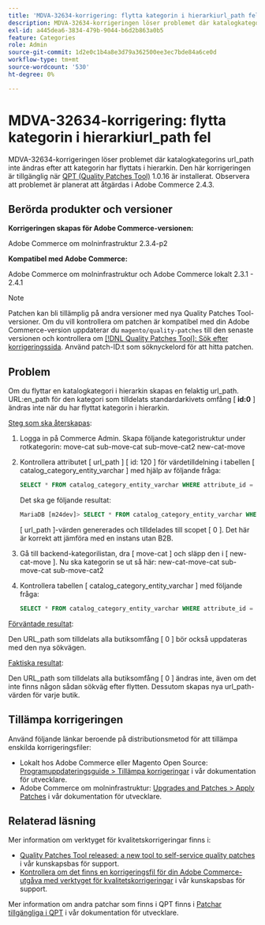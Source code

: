 ```yaml
---
title: 'MDVA-32634-korrigering: flytta kategorin i hierarkiurl_path fel'
description: MDVA-32634-korrigeringen löser problemet där katalogkategorins url\_path inte ändras efter att kategorin har flyttats i hierarkin. Den här korrigeringen är tillgänglig när [QPT-verktyget (Quality Patches Tool)](/help/announcements/adobe-commerce-announcements/magento-quality-patches-released-new-tool-to-self-serve-quality-patches.md) 1.0.16 är installerat. Observera att problemet är planerat att åtgärdas i Adobe Commerce 2.4.3.
exl-id: a445dea6-3834-479b-9044-b6d2b863a0b5
feature: Categories
role: Admin
source-git-commit: 1d2e0c1b4a8e3d79a362500ee3ec7bde84a6ce0d
workflow-type: tm+mt
source-wordcount: '530'
ht-degree: 0%

---
```


# MDVA-32634-korrigering: flytta kategorin i hierarkiurl_path fel

MDVA-32634-korrigeringen löser problemet där katalogkategorins url\_path inte ändras efter att kategorin har flyttats i hierarkin. Den här korrigeringen är tillgänglig när [QPT (Quality Patches Tool)](/help/announcements/adobe-commerce-announcements/magento-quality-patches-released-new-tool-to-self-serve-quality-patches.md) 1.0.16 är installerat. Observera att problemet är planerat att åtgärdas i Adobe Commerce 2.4.3.

## Berörda produkter och versioner

**Korrigeringen skapas för Adobe Commerce-versionen:**

Adobe Commerce om molninfrastruktur 2.3.4-p2

**Kompatibel med Adobe Commerce:**

Adobe Commerce om molninfrastruktur och Adobe Commerce lokalt 2.3.1 - 2.4.1

>[!NOTE]
>
>Patchen kan bli tillämplig på andra versioner med nya Quality Patches Tool-versioner. Om du vill kontrollera om patchen är kompatibel med din Adobe Commerce-version uppdaterar du `magento/quality-patches` till den senaste versionen och kontrollera om [[!DNL Quality Patches Tool]: Sök efter korrigeringssida](https://devdocs.magento.com/quality-patches/tool.html#patch-grid). Använd patch-ID:t som söknyckelord för att hitta patchen.

## Problem

Om du flyttar en katalogkategori i hierarkin skapas en felaktig url\_path. URL:en\_path för den kategori som tilldelats standardarkivets omfång \[ **id:0** \] ändras inte när du har flyttat kategorin i hierarkin.

<u>Steg som ska återskapas</u>:

1. Logga in på Commerce Admin. Skapa följande kategoristruktur under rotkategorin: move-cat sub-move-cat sub-move-cat2 new-cat-move
1. Kontrollera attributet \[ url\_path \] \[ id: 120 \] för värdetilldelning i tabellen \[ catalog\_category\_entity\_varchar \] med hjälp av följande fråga:

   ```sql
   SELECT * FROM catalog_category_entity_varchar WHERE attribute_id = 120 ORDER BY value_id DESC LIMIT 4;
   ```

   Det ska ge följande resultat:

   ```sql
   MariaDB [m24dev]> SELECT * FROM catalog_category_entity_varchar WHERE attribute_id = 120 ORDER BY value_id DESC LIMIT 4;
   ```

   \[ url\_path \]-värden genererades och tilldelades till scopet \[ 0 \]. Det här är korrekt att jämföra med en instans utan B2B.
1. Gå till backend-kategorilistan, dra \[ move-cat \] och släpp den i \[ new-cat-move \]. Nu ska kategorin se ut så här: new-cat-move-cat sub-move-cat sub-move-cat2
1. Kontrollera tabellen \[ catalog\_category\_entity\_varchar \] med följande fråga:

   ```sql
   SELECT * FROM catalog_category_entity_varchar WHERE attribute_id = 120 ORDER BY value_id DESC LIMIT 16;
   ```

<u>Förväntade resultat</u>:

Den URL\_path som tilldelats alla butiksomfång \[ 0 \] bör också uppdateras med den nya sökvägen.

<u>Faktiska resultat</u>:

Den URL\_path som tilldelats alla butiksomfång \[ 0 \] ändras inte, även om det inte finns någon sådan sökväg efter flytten. Dessutom skapas nya url\_path-värden för varje butik.

## Tillämpa korrigeringen

Använd följande länkar beroende på distributionsmetod för att tillämpa enskilda korrigeringsfiler:

* Lokalt hos Adobe Commerce eller Magento Open Source: [Programuppdateringsguide > Tillämpa korrigeringar](https://devdocs.magento.com/guides/v2.4/comp-mgr/patching/mqp.html) i vår dokumentation för utvecklare.
* Adobe Commerce om molninfrastruktur: [Upgrades and Patches > Apply Patches](https://devdocs.magento.com/cloud/project/project-patch.html) i vår dokumentation för utvecklare.

## Relaterad läsning

Mer information om verktyget för kvalitetskorrigeringar finns i:

* [Quality Patches Tool released: a new tool to self-service quality patches](/help/announcements/adobe-commerce-announcements/magento-quality-patches-released-new-tool-to-self-serve-quality-patches.md) i vår kunskapsbas för support.
* [Kontrollera om det finns en korrigeringsfil för din Adobe Commerce-utgåva med verktyget för kvalitetskorrigeringar](/help/support-tools/patches-available-in-qpt-tool/check-patch-for-magento-issue-with-magento-quality-patches.md) i vår kunskapsbas för support.

Mer information om andra patchar som finns i QPT finns i [Patchar tillgängliga i QPT](https://devdocs.magento.com/quality-patches/tool.html#patch-grid) i vår dokumentation för utvecklare.
